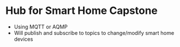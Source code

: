 # Hub for Smart Home Capstone
- Using MQTT or AQMP
- Will publish and subscribe to topics to change/modify smart home devices
